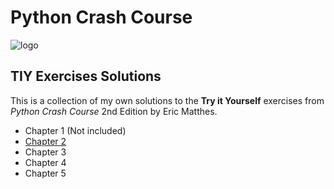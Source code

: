# Python Crash Course

![logo](https://images-na.ssl-images-amazon.com/images/I/81e2NRcKbxL.jpg)

## TIY Exercises Solutions 

This is a collection of my own solutions to the **Try it Yourself** exercises from _Python Crash Course_ 2nd Edition by Eric Matthes. 

* Chapter 1 (Not included)
* [Chapter 2](https://github.com/seraph76/Python-Crash-Course/blob/master/ch02/index.md)
* Chapter 3
* Chapter 4
* Chapter 5


